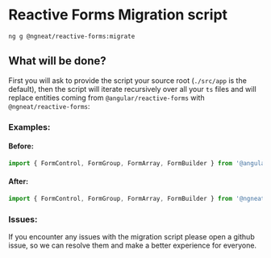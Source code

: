 # Reactive Forms Migration script

`ng g @ngneat/reactive-forms:migrate`

## What will be done?

First you will ask to provide the script your source root (`./src/app` is the default), then the script will iterate recursively over all your `ts` files and will replace entities coming from `@angular/reactive-forms` with `@ngneat/reactive-forms`:

### Examples:

#### Before:
```typescript
import { FormControl, FormGroup, FormArray, FormBuilder } from '@angular/forms';
```
#### After:
```typescript
import { FormControl, FormGroup, FormArray, FormBuilder } from '@ngneat/reactive-forms';
```

### Issues:

If you encounter any issues with the migration script please open a github issue, so we can resolve them and make a better experience for everyone.
